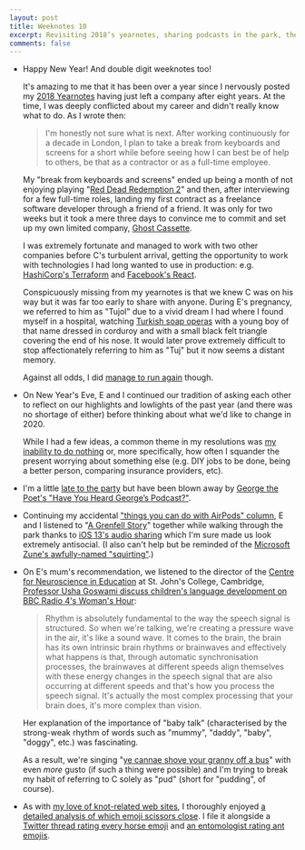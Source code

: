 ```yaml
---
layout: post
title: Weeknotes 10
excerpt: Revisiting 2018’s yearnotes, sharing podcasts in the park, the rhythm of baby talk and why you wouldn’t be able to cut much with Apple’s scissors emoji.
comments: false
---
```

*   Happy New Year! And double digit weeknotes too!

    It's amazing to me that it has been over a year since I nervously posted my [2018 Yearnotes](/2019/01/02/2018-yearnotes/) having just left a company after eight years. At the time, I was deeply conflicted about my career and didn't really know what to do. As I wrote then:

    > I'm honestly not sure what is next. After working continuously for a decade in London, I plan to take a break from keyboards and screens for a short while before seeing how I can best be of help to others, be that as a contractor or as a full-time employee.

    My "break from keyboards and screens" ended up being a month of not enjoying playing "[Red Dead Redemption 2](https://www.rockstargames.com/reddeadredemption2/)" and then, after interviewing for a few full-time roles, landing my first contract as a freelance software developer through a friend of a friend. It was only for two weeks but it took a mere three days to convince me to commit and set up my own limited company, [Ghost Cassette](https://www.ghostcassette.com).

    I was extremely fortunate and managed to work with two other companies before C's turbulent arrival, getting the opportunity to work with technologies I had long wanted to use in production: e.g. [HashiCorp's Terraform](https://www.terraform.io) and [Facebook's React](https://reactjs.org).

    Conspicuously missing from my yearnotes is that we knew C was on his way but it was far too early to share with anyone. During E's pregnancy, we referred to him as "Tujol" due to a vivid dream I had where I found myself in a hospital, watching [Turkish soap operas](/2019/12/16/weeknotes-7/) with a young boy of that name dressed in corduroy and with a small black felt triangle covering the end of his nose. It would later prove extremely difficult to stop affectionately referring to him as "Tuj" but it now seems a distant memory.

    Against all odds, I did [manage to run again](/2019/11/04/weeknotes-1/) though.

*   On New Year's Eve, E and I continued our tradition of asking each other to reflect on our highlights and lowlights of the past year (and there was no shortage of either) before thinking about what we'd like to change in 2020.

    While I had a few ideas, a common theme in my resolutions was [my inability to do nothing](/2019/12/30/weeknotes-9/) or, more specifically, how often I squander the present worrying about something else (e.g. DIY jobs to be done, being a better person, comparing insurance providers, etc).

*   I'm a little [late to the party](https://www.theguardian.com/tv-and-radio/2019/may/18/the-british-podcast-awards-review-george-the-poet) but have been blown away by [George the Poet's "Have You Heard George’s Podcast?"](https://www.georgethepoet.com).

*   Continuing my accidental ["things you can do with AirPods" column](/2019/12/16/weeknotes-7/), E and I listened to "[A Grenfell Story](https://www.bbc.co.uk/programmes/p07qtmfs)" together while walking through the park thanks to [iOS 13's audio sharing](https://support.apple.com/en-us/HT210421) which I'm sure made us look extremely antisocial. (I also can't help but be reminded of the [Microsoft Zune's awfully-named "squirting"](https://www.newsweek.com/zune-should-go-beyond-squirting-107255).)

*   On E's mum's recommendation, we listened to the director of the [Centre for Neuroscience in Education](https://www.cne.psychol.cam.ac.uk) at St. John's College, Cambridge, [Professor Usha Goswami discuss children's language development on BBC Radio 4's Woman's Hour](https://www.bbc.co.uk/programmes/m000cc0w):

    > Rhythm is absolutely fundamental to the way the speech signal is structured. So when we're talking, we're creating a pressure wave in the air, it's like a sound wave. It comes to the brain, the brain has its own intrinsic brain rhythms or brainwaves and effectively what happens is that, through automatic synchronisation processes, the brainwaves at different speeds align themselves with these energy changes in the speech signal that are also occurring at different speeds and that's how you process the speech signal. It's actually the most complex processing that your brain does, it's more complex than vision.

    Her explanation of the importance of "baby talk" (characterised by the strong-weak rhythm of words such as "mummy", "daddy", "baby", "doggy", etc.) was fascinating.

    As a result, we're singing "[ye cannae shove your granny off a bus](/2019/12/30/weeknotes-9/)" with even _more_ gusto (if such a thing were possible) and I'm trying to break my habit of referring to C solely as "pud" (short for "pudding", of course).

*   As with [my love of knot-related web sites](/2019/12/16/weeknotes-7/), I thoroughly enjoyed [a detailed analysis of which emoji scissors close](https://wh0.github.io/2020/01/02/scissors.html). I file it alongside a [Twitter thread rating every horse emoji](https://mobile.twitter.com/jelenawoehr/status/1191872816372600832?lang=e) and [an entomologist rating ant emojis](https://curlicuecal.tumblr.com/post/175362924100/an-entomologist-rates-ant-emojis).

